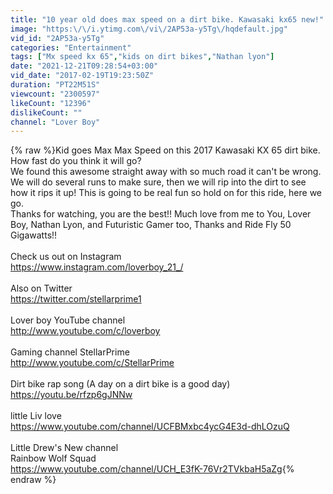 ```yaml
---
title: "10 year old does max speed on a dirt bike. Kawasaki kx65 new!"
image: "https:\/\/i.ytimg.com\/vi\/2AP53a-y5Tg\/hqdefault.jpg"
vid_id: "2AP53a-y5Tg"
categories: "Entertainment"
tags: ["Mx speed kx 65","kids on dirt bikes","Nathan lyon"]
date: "2021-12-21T09:28:54+03:00"
vid_date: "2017-02-19T19:23:50Z"
duration: "PT22M51S"
viewcount: "2300597"
likeCount: "12396"
dislikeCount: ""
channel: "Lover Boy"
---
```

{% raw %}Kid goes Max Max Speed on this 2017 Kawasaki KX 65 dirt bike. How fast do you think it will go?<br /> We found this awesome straight away with so much road it can't be wrong. We will do several runs to make sure, then we will rip into the dirt to see how it rips it up! This is going to be real fun so hold on for this ride, here we go.  <br />Thanks for watching, you are the best!! Much love from me to You, Lover Boy, Nathan Lyon, and Futuristic Gamer too, Thanks and Ride Fly 50 Gigawatts!!<br /><br />Check us out on Instagram<br /><a rel="nofollow" target="blank" href="https://www.instagram.com/loverboy_21_/">https://www.instagram.com/loverboy_21_/</a><br /><br />Also on Twitter<br /><a rel="nofollow" target="blank" href="https://twitter.com/stellarprime1">https://twitter.com/stellarprime1</a><br /><br />Lover boy YouTube channel<br /><a rel="nofollow" target="blank" href="http://www.youtube.com/c/loverboy">http://www.youtube.com/c/loverboy</a><br /><br />Gaming channel StellarPrime<br /><a rel="nofollow" target="blank" href="http://www.youtube.com/c/StellarPrime">http://www.youtube.com/c/StellarPrime</a><br /><br />Dirt bike rap song (A day on a dirt bike is a good day)<br /><a rel="nofollow" target="blank" href="https://youtu.be/rfzp6gJNNw">https://youtu.be/rfzp6gJNNw</a><br /><br />little Liv love<br /><a rel="nofollow" target="blank" href="https://www.youtube.com/channel/UCFBMxbc4ycG4E3d-dhLOzuQ">https://www.youtube.com/channel/UCFBMxbc4ycG4E3d-dhLOzuQ</a><br /><br />Little Drew's New channel<br />Rainbow Wolf Squad<br /><a rel="nofollow" target="blank" href="https://www.youtube.com/channel/UCH_E3fK-76Vr2TVkbaH5aZg">https://www.youtube.com/channel/UCH_E3fK-76Vr2TVkbaH5aZg</a>{% endraw %}
